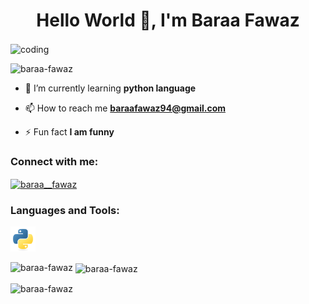<h1 align="center">Hello World 👋, I'm Baraa Fawaz</h1>
<img align="center" width="100%" height="250" alt="coding" src="https://media.tenor.com/WpgSYAYBpLkAAAAC/hacker.gif">
<p align="left"> <img src="https://komarev.com/ghpvc/?username=baraa-fawaz&label=Profile%20views&color=0e75b6&style=flat" alt="baraa-fawaz" /> </p>


- 🌱 I’m currently learning **python language**

- 📫 How to reach me **baraafawaz94@gmail.com**

- ⚡ Fun fact **I am funny**

<h3 align="left">Connect with me:</h3>
<p align="left">
<a href="https://instagram.com/baraa__fawaz" target="blank"><img align="center" src="https://raw.githubusercontent.com/rahuldkjain/github-profile-readme-generator/master/src/images/icons/Social/instagram.svg" alt="baraa__fawaz" height="30" width="40" /></a>
</p>

<h3 align="left">Languages and Tools:</h3>
<p align="left"> <a href="https://www.python.org" target="_blank" rel="noreferrer"> <img src="https://raw.githubusercontent.com/devicons/devicon/master/icons/python/python-original.svg" alt="python" width="40" height="40"/> </a> </p>

<p><img align="left" src="https://github-readme-stats.vercel.app/api/top-langs?username=baraa-fawaz&show_icons=true&locale=en&layout=compact" alt="baraa-fawaz" /></p>

<p>&nbsp;<img align="center" src="https://github-readme-stats.vercel.app/api?username=baraa-fawaz&show_icons=true&locale=en" alt="baraa-fawaz" /></p>

<p><img align="center" src="https://github-readme-streak-stats.herokuapp.com/?user=baraa-fawaz&" alt="baraa-fawaz" /></p>


